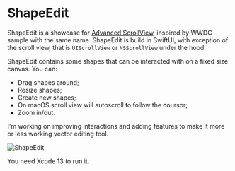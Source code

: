 # ShapeEdit

ShapeEdit is a showcase for [Advanced ScrollView](https://github.com/dmytro-anokhin/advanced-scrollview), inspired by WWDC sample with the same name. ShapeEdit is build in SwiftUI, with exception of the scroll view, that is `UIScrollView` or `NSScrollView` under the hood.

ShapeEdit contains some shapes that can be interacted with on a fixed size canvas. You can:
- Drag shapes around;
- Resize shapes;
- Create new shapes;
- On macOS scroll view will autoscroll to follow the coursor;
- Zoom in/out.

I'm working on improving interactions and adding features to make it more or less working vector editing tool.

![ShapeEdit](https://user-images.githubusercontent.com/5136301/128409541-254b6ae3-3d45-4e1a-bb11-db62517bd29a.png)

You need Xcode 13 to run it.
